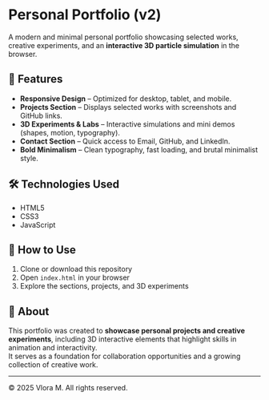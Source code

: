 # Personal Portfolio (v2)

A modern and minimal personal portfolio showcasing selected works, creative experiments, and an **interactive 3D particle simulation** in the browser.  

## 🚀 Features
- **Responsive Design** – Optimized for desktop, tablet, and mobile.  
- **Projects Section** – Displays selected works with screenshots and GitHub links.  
- **3D Experiments & Labs** – Interactive simulations and mini demos (shapes, motion, typography).  
- **Contact Section** – Quick access to Email, GitHub, and LinkedIn.  
- **Bold Minimalism** – Clean typography, fast loading, and brutal minimalist style.  

## 🛠️ Technologies Used
- HTML5  
- CSS3  
- JavaScript  

## 📌 How to Use
1. Clone or download this repository  
2. Open `index.html` in your browser  
3. Explore the sections, projects, and 3D experiments  

## 📖 About
This portfolio was created to **showcase personal projects and creative experiments**, including 3D interactive elements that highlight skills in animation and interactivity.  
It serves as a foundation for collaboration opportunities and a growing collection of creative work.  

---
© 2025 Vlora M. All rights reserved.
